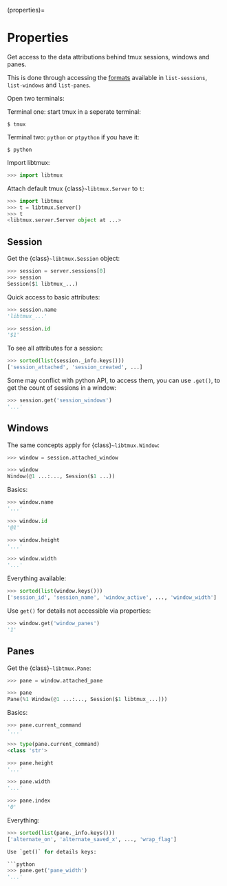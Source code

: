 (properties)=

# Properties

Get access to the data attributions behind tmux sessions, windows and panes.

This is done through accessing the [formats][formats] available in `list-sessions`,
`list-windows` and `list-panes`.

Open two terminals:

Terminal one: start tmux in a seperate terminal:

```console
$ tmux
```

Terminal two: `python` or `ptpython` if you have it:

```console
$ python
```

Import libtmux:

```python
>>> import libtmux
```

Attach default tmux {class}`~libtmux.Server` to `t`:

```python
>>> import libtmux
>>> t = libtmux.Server()
>>> t
<libtmux.server.Server object at ...>
```

## Session

Get the {class}`~libtmux.Session` object:

```python
>>> session = server.sessions[0]
>>> session
Session($1 libtmux_...)
```

Quick access to basic attributes:

```python
>>> session.name
'libtmux_...'

>>> session.id
'$1'
```

To see all attributes for a session:

```python
>>> sorted(list(session._info.keys()))
['session_attached', 'session_created', ...]
```

Some may conflict with python API, to access them, you can use `.get()`, to get the count
of sessions in a window:

```python
>>> session.get('session_windows')
'...'
```

## Windows

The same concepts apply for {class}`~libtmux.Window`:

```python
>>> window = session.attached_window

>>> window
Window(@1 ...:..., Session($1 ...))
```

Basics:

```python
>>> window.name
'...'

>>> window.id
'@1'

>>> window.height
'...'

>>> window.width
'...'
```

Everything available:

```python
>>> sorted(list(window.keys()))
['session_id', 'session_name', 'window_active', ..., 'window_width']
```

Use `get()` for details not accessible via properties:

```python
>>> window.get('window_panes')
'1'
```

## Panes

Get the {class}`~libtmux.Pane`:

```python
>>> pane = window.attached_pane

>>> pane
Pane(%1 Window(@1 ...:..., Session($1 libtmux_...)))
```

Basics:

```python
>>> pane.current_command
'...'

>>> type(pane.current_command)
<class 'str'>

>>> pane.height
'...'

>>> pane.width
'...'

>>> pane.index
'0'
```

Everything:

````python
>>> sorted(list(pane._info.keys()))
['alternate_on', 'alternate_saved_x', ..., 'wrap_flag']

Use `get()` for details keys:

```python
>>> pane.get('pane_width')
'...'
````

[formats]: http://man.openbsd.org/OpenBSD-5.9/man1/tmux.1#FORMATS
